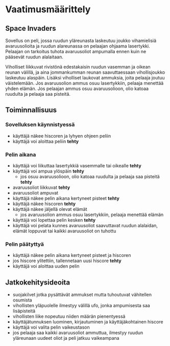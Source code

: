 # Vaatimusmäärittely

## Space Invaders

Sovellus on peli, jossa ruudun yläreunasta laskeutuu joukko vihamielisiä avaruusolioita ja ruudun alareunassa on pelaajan ohjaama lasertykki. Pelaajan on tarkoitus tuhota avaruusoliot ampumalla ennen kuin ne pääsevät ruudun alalaitaan. 

Viholliset liikkuvat rivistönä edestakaisin ruudun vasemman ja oikean reunan välillä, ja aina jommankumman reunan saavuttaessaan vihollisjoukko laskeutuu alaspäin. Lisäksi viholliset laukovat ammuksia, joita pelaaja joutuu väistelemään. Jos avaruusolion ammus osuu lasertykkiin, pelaaja menettää yhden elämän. Jos pelaajan ammus osuu avaruusolioon, olio katoaa ruudulta ja pelaaja saa pisteitä. 

## Toiminnallisuus

### Sovelluksen käynnistyessä
- käyttäjä näkee hiscoren ja lyhyen ohjeen peliin
- käyttäjä voi aloittaa peliin __tehty__

### Pelin aikana
- käyttäjä voi liikuttaa lasertykkiä vasemmalle tai oikealle __tehty__
- käyttäjä voi ampua ylöspäin __tehty__
    - jos osuu avaruusolioon, olio katoaa ruudulta ja pelaaja saa pisteitä __tehty__
- avaruusoliot liikkuvat __tehty__
- avaruusoliot ampuvat
- käyttäjä näkee pelin aikana kertyneet pisteet __tehty__
- käyttäjä näkee hiscoren __tehty__
- käyttäjä näkee jäljellä olevat elämät
    - jos avaruusolion ammus osuu lasertykkiin, pelaaja menettää elämän
- käyttäjä voi lopettaa pelin kesken __tehty__
- käyttäjä voi pelata kunnes avaruusoliot saavuttavat ruudun alalaidan, elämät loppuvat tai kaikki avaruusoliot on tuhottu

### Pelin päätyttyä
- käyttäjä näkee pelin aikana kertyneet pisteet ja hiscoren
- jos hiscore ylitettiin, tallennetaan uusi hiscore __tehty__
- käyttäjä voi aloittaa uuden pelin


## Jatkokehitysideoita
- suojakilvet jotka pysättävät ammukset mutta tuhoutuvat vähitellen osumista
- vihollisten yläpuolelle ilmestyy välillä ufo, jonka ampumisesta saa lisäpisteitä
- vihollisten liike nopeutuu niiden määrän pienentyessä
- käyttäjätunnuksen luominen, kirjautuminen ja käyttäjäkohtainen hiscore
- käyttäjä voi valita pelin vaikeustason
- jos pelaaja saa kaikki avaruusoliot ammuttua, ilmestyy ruudun yläreunaan uudeet oliot ja peli jatkuu vaikeampana
